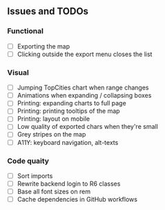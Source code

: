 ## Issues and TODOs

### Functional
* [ ] Exporting the map
* [ ] Clicking outside the export menu closes the list

### Visual
* [ ] Jumping TopCities chart when range changes
* [ ] Animations when expanding / collapsing boxes
* [ ] Printing: expanding charts to full page
* [ ] Printing: printing tooltips of the map
* [ ] Printing: layout on mobile
* [ ] Low quality of exported chars when they're small
* [ ] Grey stripes on the map
* [ ] A11Y: keyboard navigation, alt-texts

### Code quaity
* [ ] Sort imports
* [ ] Rewrite backend login to R6 classes
* [ ] Base all font sizes on rem
* [ ] Cache dependencies in GitHub workflows
